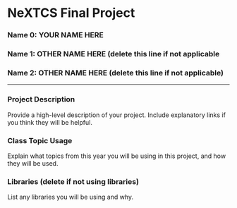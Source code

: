 # NeXTCS Final Project
### Name 0: YOUR NAME HERE
### Name 1: OTHER NAME HERE (delete this line if not applicable
### Name 2: OTHER NAME HERE (delete this line if not applicable)
---

### Project Description
Provide a high-level description of your project. Include explanatory links if you think they will be helpful.

### Class Topic Usage
Explain what topics from this year you will be using in this project, and how they will be used.


### Libraries (delete if not using libraries)
List any libraries you will be using and why.
